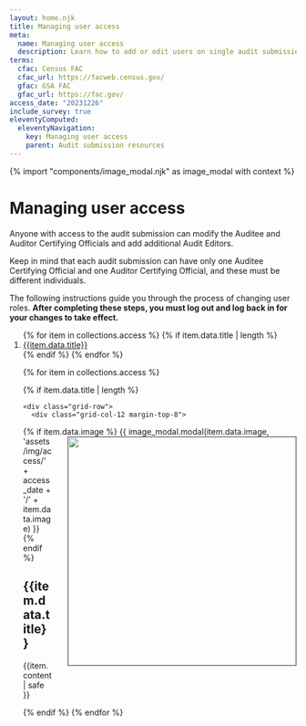 ```yaml
---
layout: home.njk
title: Managing user access
meta:
  name: Managing user access
  description: Learn how to add or edit users on single audit submissions.
terms:
  cfac: Census FAC
  cfac_url: https://facweb.census.gov/
  gfac: GSA FAC
  gfac_url: https://fac.gov/
access_date: "20231226"
include_survey: true
eleventyComputed:
  eleventyNavigation:
    key: Managing user access
    parent: Audit submission resources
---
```

{% import "components/image_modal.njk" as image_modal with context %}

# Managing user access

Anyone with access to the audit submission can modify the Auditee and Auditor Certifying Officials and add additional Audit Editors.

Keep in mind that each audit submission can have only one Auditee Certifying Official and one Auditor Certifying Official, and these must be different individuals.

The following instructions guide you through the process of changing user roles. **After completing these steps, you must log out and log back in for your changes to take effect.**

<ol>
{% for item in collections.access %}
  {% if item.data.title | length %}
  <li>
    <a href="#{{item.data.title | slugify }}">{{item.data.title}}</a>
  </li>
  {% endif %}
{% endfor %}

<div class="grid-container">

{% for item in collections.access %}

  {% if item.data.title | length %}

    <div class="grid-row">
      <div class="grid-col-12 margin-top-8">

  {% if item.data.image %}
      <img class="cursor-pointer" src="{{config.baseUrl}}assets/img/access/{{access_date}}/{{item.data.image}}" width=400 style="margin-left: 2em; margin-bottom: 2em; float: right; border: 1px solid #555;" aria-controls="image-modal-{{item.data.image}}" data-open-modal />
      {{ image_modal.modal(item.data.image, 'assets/img/access/' + access_date + '/' + item.data.image) }}
  {% endif %}
        <h2 id="{{ item.data.title | slugify }}">{{item.data.title}}</h2>

  {{item.content | safe }}
  
  </div>
</div>
  {% endif %}
{% endfor %}
</div>
